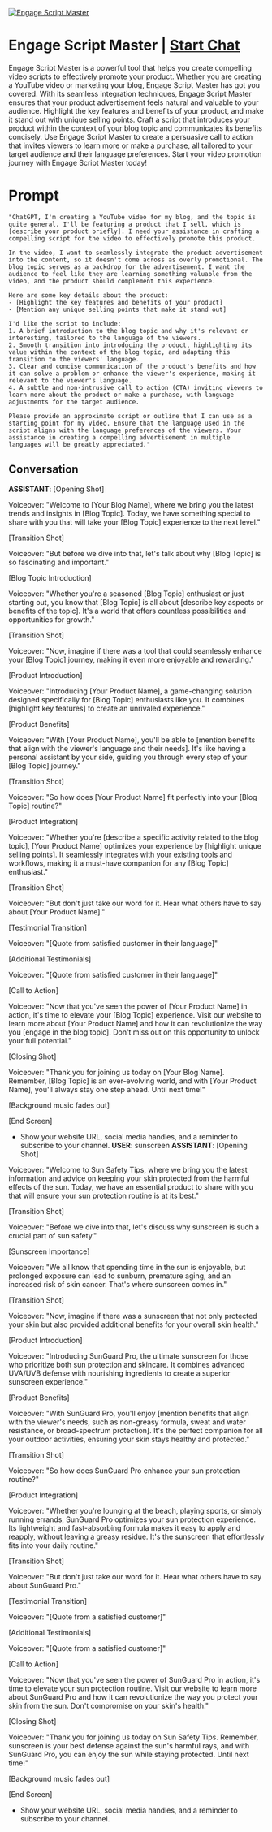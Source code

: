 
[![Engage Script Master](https://flow-user-images.s3.us-west-1.amazonaws.com/prompt/NEpLZhomMsNKZU5whbQ4T/1693734706111)](https://gptcall.net/chat.html?data=%7B%22contact%22%3A%7B%22id%22%3A%22NEpLZhomMsNKZU5whbQ4T%22%2C%22flow%22%3Atrue%7D%7D)
# Engage Script Master | [Start Chat](https://gptcall.net/chat.html?data=%7B%22contact%22%3A%7B%22id%22%3A%22NEpLZhomMsNKZU5whbQ4T%22%2C%22flow%22%3Atrue%7D%7D)
Engage Script Master is a powerful tool that helps you create compelling video scripts to effectively promote your product. Whether you are creating a YouTube video or marketing your blog, Engage Script Master has got you covered. With its seamless integration techniques, Engage Script Master ensures that your product advertisement feels natural and valuable to your audience. Highlight the key features and benefits of your product, and make it stand out with unique selling points. Craft a script that introduces your product within the context of your blog topic and communicates its benefits concisely. Use Engage Script Master to create a persuasive call to action that invites viewers to learn more or make a purchase, all tailored to your target audience and their language preferences. Start your video promotion journey with Engage Script Master today!

# Prompt

```
"ChatGPT, I'm creating a YouTube video for my blog, and the topic is quite general. I'll be featuring a product that I sell, which is [describe your product briefly]. I need your assistance in crafting a compelling script for the video to effectively promote this product.

In the video, I want to seamlessly integrate the product advertisement into the content, so it doesn't come across as overly promotional. The blog topic serves as a backdrop for the advertisement. I want the audience to feel like they are learning something valuable from the video, and the product should complement this experience.

Here are some key details about the product:
- [Highlight the key features and benefits of your product]
- [Mention any unique selling points that make it stand out]

I'd like the script to include:
1. A brief introduction to the blog topic and why it's relevant or interesting, tailored to the language of the viewers.
2. Smooth transition into introducing the product, highlighting its value within the context of the blog topic, and adapting this transition to the viewers' language.
3. Clear and concise communication of the product's benefits and how it can solve a problem or enhance the viewer's experience, making it relevant to the viewer's language.
4. A subtle and non-intrusive call to action (CTA) inviting viewers to learn more about the product or make a purchase, with language adjustments for the target audience.

Please provide an approximate script or outline that I can use as a starting point for my video. Ensure that the language used in the script aligns with the language preferences of the viewers. Your assistance in creating a compelling advertisement in multiple languages will be greatly appreciated."
```

## Conversation

**ASSISTANT**: [Opening Shot]

Voiceover: "Welcome to [Your Blog Name], where we bring you the latest trends and insights in [Blog Topic]. Today, we have something special to share with you that will take your [Blog Topic] experience to the next level."



[Transition Shot]

Voiceover: "But before we dive into that, let's talk about why [Blog Topic] is so fascinating and important."



[Blog Topic Introduction]

Voiceover: "Whether you're a seasoned [Blog Topic] enthusiast or just starting out, you know that [Blog Topic] is all about [describe key aspects or benefits of the topic]. It's a world that offers countless possibilities and opportunities for growth."



[Transition Shot]

Voiceover: "Now, imagine if there was a tool that could seamlessly enhance your [Blog Topic] journey, making it even more enjoyable and rewarding."



[Product Introduction]

Voiceover: "Introducing [Your Product Name], a game-changing solution designed specifically for [Blog Topic] enthusiasts like you. It combines [highlight key features] to create an unrivaled experience."



[Product Benefits]

Voiceover: "With [Your Product Name], you'll be able to [mention benefits that align with the viewer's language and their needs]. It's like having a personal assistant by your side, guiding you through every step of your [Blog Topic] journey."



[Transition Shot]

Voiceover: "So how does [Your Product Name] fit perfectly into your [Blog Topic] routine?"



[Product Integration]

Voiceover: "Whether you're [describe a specific activity related to the blog topic], [Your Product Name] optimizes your experience by [highlight unique selling points]. It seamlessly integrates with your existing tools and workflows, making it a must-have companion for any [Blog Topic] enthusiast."



[Transition Shot]

Voiceover: "But don't just take our word for it. Hear what others have to say about [Your Product Name]."



[Testimonial Transition]

Voiceover: "[Quote from satisfied customer in their language]"



[Additional Testimonials]

Voiceover: "[Quote from satisfied customer in their language]"



[Call to Action]

Voiceover: "Now that you've seen the power of [Your Product Name] in action, it's time to elevate your [Blog Topic] experience. Visit our website to learn more about [Your Product Name] and how it can revolutionize the way you [engage in the blog topic]. Don't miss out on this opportunity to unlock your full potential."



[Closing Shot]

Voiceover: "Thank you for joining us today on [Your Blog Name]. Remember, [Blog Topic] is an ever-evolving world, and with [Your Product Name], you'll always stay one step ahead. Until next time!"



[Background music fades out]



[End Screen]

- Show your website URL, social media handles, and a reminder to subscribe to your channel.
**USER**: sunscreen
**ASSISTANT**: [Opening Shot]

Voiceover: "Welcome to Sun Safety Tips, where we bring you the latest information and advice on keeping your skin protected from the harmful effects of the sun. Today, we have an essential product to share with you that will ensure your sun protection routine is at its best."



[Transition Shot]

Voiceover: "Before we dive into that, let's discuss why sunscreen is such a crucial part of sun safety."



[Sunscreen Importance]

Voiceover: "We all know that spending time in the sun is enjoyable, but prolonged exposure can lead to sunburn, premature aging, and an increased risk of skin cancer. That's where sunscreen comes in."



[Transition Shot]

Voiceover: "Now, imagine if there was a sunscreen that not only protected your skin but also provided additional benefits for your overall skin health."



[Product Introduction]

Voiceover: "Introducing SunGuard Pro, the ultimate sunscreen for those who prioritize both sun protection and skincare. It combines advanced UVA/UVB defense with nourishing ingredients to create a superior sunscreen experience."



[Product Benefits]

Voiceover: "With SunGuard Pro, you'll enjoy [mention benefits that align with the viewer's needs, such as non-greasy formula, sweat and water resistance, or broad-spectrum protection]. It's the perfect companion for all your outdoor activities, ensuring your skin stays healthy and protected."



[Transition Shot]

Voiceover: "So how does SunGuard Pro enhance your sun protection routine?"



[Product Integration]

Voiceover: "Whether you're lounging at the beach, playing sports, or simply running errands, SunGuard Pro optimizes your sun protection experience. Its lightweight and fast-absorbing formula makes it easy to apply and reapply, without leaving a greasy residue. It's the sunscreen that effortlessly fits into your daily routine."



[Transition Shot]

Voiceover: "But don't just take our word for it. Hear what others have to say about SunGuard Pro."



[Testimonial Transition]

Voiceover: "[Quote from a satisfied customer]"



[Additional Testimonials]

Voiceover: "[Quote from a satisfied customer]"



[Call to Action]

Voiceover: "Now that you've seen the power of SunGuard Pro in action, it's time to elevate your sun protection routine. Visit our website to learn more about SunGuard Pro and how it can revolutionize the way you protect your skin from the sun. Don't compromise on your skin's health."



[Closing Shot]

Voiceover: "Thank you for joining us today on Sun Safety Tips. Remember, sunscreen is your best defense against the sun's harmful rays, and with SunGuard Pro, you can enjoy the sun while staying protected. Until next time!"



[Background music fades out]



[End Screen]

- Show your website URL, social media handles, and a reminder to subscribe to your channel.


